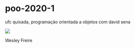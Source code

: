 # poo-2020-1
ufc quixada, programação orientada a objetos com david sena

![](https://avatars2.githubusercontent.com/u/48255931?s=200&v=4)

Wesley Freire